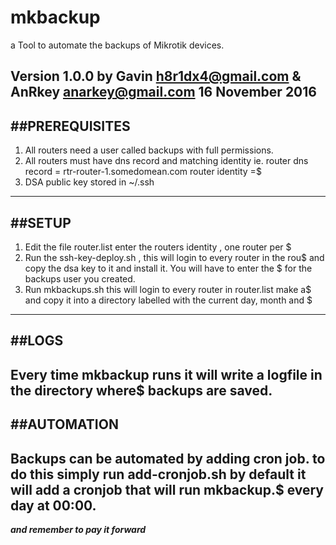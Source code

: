 # mkbackup
a Tool to automate the backups of Mikrotik devices.

Version 1.0.0
by Gavin h8r1dx4@gmail.com
& AnRkey anarkey@gmail.com 
16 November 2016
---
##PREREQUISITES
---
1. All routers need a user called backups with full permissions.
2. All routers must have dns record and matching identity
   ie. router dns record  = rtr-router-1.somedomean.com router identity =$
3. DSA public key stored in ~/.ssh
---
##SETUP
---
1. Edit the file router.list enter the routers identity , one router per $
2. Run the ssh-key-deploy.sh , this will login to every router in the rou$
   and copy the dsa key to it and install it. You will have to enter the $
   for the backups user you created.
3. Run mkbackups.sh this will login to every router in router.list make a$
   and copy it into a directory labelled with the current day, month and $
---
##LOGS
---
  Every time mkbackup runs it will write a logfile in the directory where$
  backups are saved.
---
##AUTOMATION
---
  Backups can be automated by adding cron job. to do this simply run
  add-cronjob.sh by default it will add a cronjob that will run mkbackup.$
  every day at 00:00.
---
***and remember to pay it forward***
